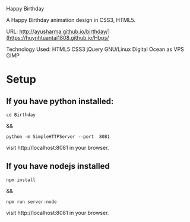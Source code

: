 Happy Birthday

A Happy Birthday animation design in CSS3, HTML5.

URL: http://ayusharma.github.io/birthday/](https://huynhtuantai1808.github.io/Hbps/

Technology Used: HTML5 CSS3 jQuery  GNU/Linux Digital Ocean as VPS GIMP

# Setup

## If you have python installed:
```
cd Birthday
```

&& 

```
python -m SimpleHTTPServer --port  8081
```

visit http://localhost:8081 in your browser.

## If you have nodejs installed
```
npm install
```
&&

```
npm run server-node
```
visit http://localhost:8081 in your browser.

